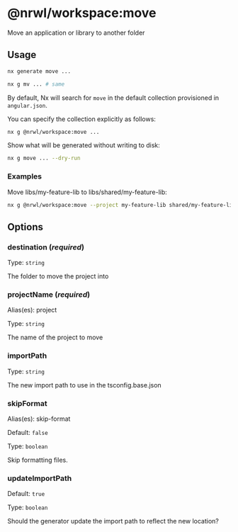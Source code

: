# @nrwl/workspace:move

Move an application or library to another folder

## Usage

```bash
nx generate move ...
```

```bash
nx g mv ... # same
```

By default, Nx will search for `move` in the default collection provisioned in `angular.json`.

You can specify the collection explicitly as follows:

```bash
nx g @nrwl/workspace:move ...
```

Show what will be generated without writing to disk:

```bash
nx g move ... --dry-run
```

### Examples

Move libs/my-feature-lib to libs/shared/my-feature-lib:

```bash
nx g @nrwl/workspace:move --project my-feature-lib shared/my-feature-lib
```

## Options

### destination (_**required**_)

Type: `string`

The folder to move the project into

### projectName (_**required**_)

Alias(es): project

Type: `string`

The name of the project to move

### importPath

Type: `string`

The new import path to use in the tsconfig.base.json

### skipFormat

Alias(es): skip-format

Default: `false`

Type: `boolean`

Skip formatting files.

### updateImportPath

Default: `true`

Type: `boolean`

Should the generator update the import path to reflect the new location?
